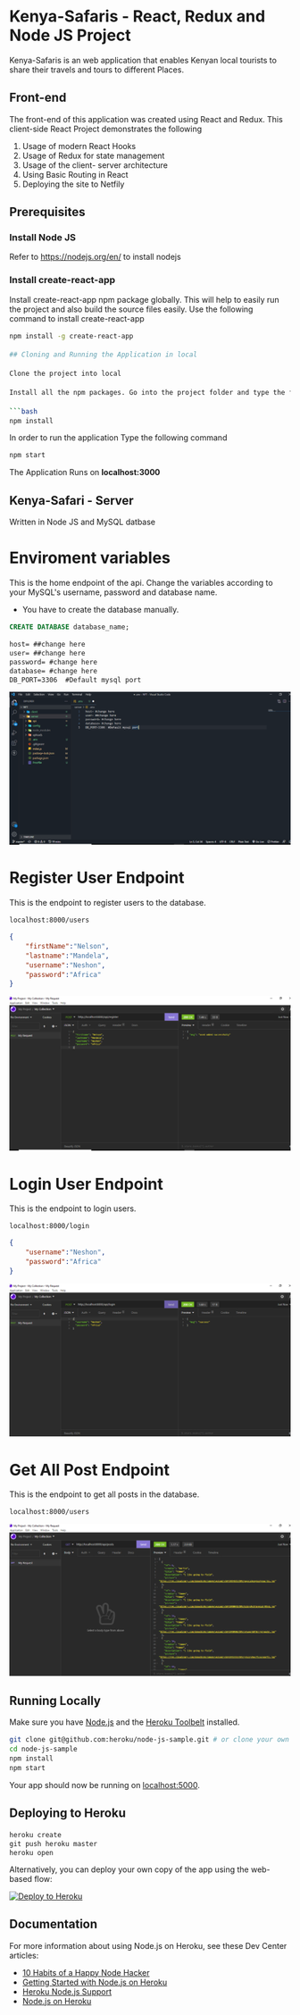# Kenya-Safaris - React, Redux and Node JS Project
Kenya-Safaris is an web application that enables Kenyan local tourists to share their travels and tours to different Places. 
## Front-end
The front-end of this application was created using React and Redux.
This client-side React Project demonstrates the following
1. Usage of modern  React Hooks
2. Usage of Redux for state management
3. Usage of the client- server architecture
4. Using Basic Routing in React
5. Deploying the site to Netfily

## Prerequisites

### Install Node JS
Refer to https://nodejs.org/en/ to install nodejs

### Install create-react-app
Install create-react-app npm package globally. This will help to easily run the project and also build the source files easily. Use the following command to install create-react-app

```bash
npm install -g create-react-app

## Cloning and Running the Application in local

Clone the project into local

Install all the npm packages. Go into the project folder and type the following command to install all npm packages

```bash
npm install
```

In order to run the application Type the following command

```bash
npm start
```

The Application Runs on **localhost:3000**

## Kenya-Safari - Server
 Written in Node JS and MySQL datbase
 # Enviroment variables
This is the home endpoint of the api. Change the variables according to your MySQL's username, password and database name.

* You have to create the database manually.
``` SQL
CREATE DATABASE database_name;
```

```
host= ##change here 
user= ##change here
password= #change here
database= #change here
DB_PORT=3306  #Default mysql port
```
<p align="center">
    <img src="images/environment_variables.png">
</p>

# Register User Endpoint
This is the endpoint to register users to the database.
```HTTP
localhost:8000/users
```

```JSON
{
    "firstName":"Nelson",
    "lastname":"Mandela",
    "username":"Neshon",
    "password":"Africa"
}
```
<p align="center">
    <img src="images/register_user.png">
</p>


# Login User Endpoint
This is the endpoint to login users.

```HTTP
localhost:8000/login
```

```JSON
{
    "username":"Neshon",
    "password":"Africa"
}
```

<p align="center">
    <img src="images/login_user.png">
</p>

# Get All Post Endpoint
This is the endpoint to get all posts in the database.

```HTTP
localhost:8000/users
```

<p align="center">
    <img src="images/all_posts.png">
</p>

## Running Locally

Make sure you have [Node.js](http://nodejs.org/) and the [Heroku Toolbelt](https://toolbelt.heroku.com/) installed.

```sh
git clone git@github.com:heroku/node-js-sample.git # or clone your own fork
cd node-js-sample
npm install
npm start
```

Your app should now be running on [localhost:5000](http://localhost:5000/).

## Deploying to Heroku

```
heroku create
git push heroku master
heroku open
```

Alternatively, you can deploy your own copy of the app using the web-based flow:

[![Deploy to Heroku](https://www.herokucdn.com/deploy/button.png)](https://heroku.com/deploy)

## Documentation

For more information about using Node.js on Heroku, see these Dev Center articles:

- [10 Habits of a Happy Node Hacker](https://blog.heroku.com/archives/2014/3/11/node-habits)
- [Getting Started with Node.js on Heroku](https://devcenter.heroku.com/articles/getting-started-with-nodejs)
- [Heroku Node.js Support](https://devcenter.heroku.com/articles/nodejs-support)
- [Node.js on Heroku](https://devcenter.heroku.com/categories/nodejs)
